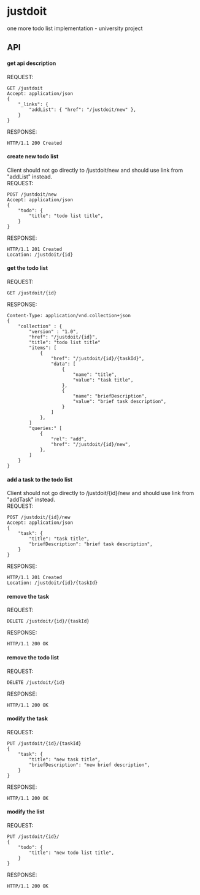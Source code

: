 # justdoit
one more todo list implementation - university project

## API
#### get api description
REQUEST:
```
GET /justdoit
Accept: application/json
{
	"_links": {
		"addList": { "href": "/justdoit/new" },
	}
}
```
RESPONSE:
```
HTTP/1.1 200 Created
```
#### create new todo list
Client should not go directly to /justdoit/new and should use link from
"addList" instead.<br>
REQUEST:
```
POST /justdoit/new
Accept: application/json
{
	"todo": {
		"title": "todo list title",
	}
}
```
RESPONSE:
```
HTTP/1.1 201 Created
Location: /justdoit/{id}
```
#### get the todo list
REQUEST:
```
GET /justdoit/{id}
```
RESPONSE:
```
Content-Type: application/vnd.collection+json
{
	"collection" : {
		"version" : "1.0",
		"href": "/justdoit/{id}",
		"title": "todo list title"
		"items": [
			{
				"href": "/justdoit/{id}/{taskId}",
				"data": [
					{
						"name": "title",
						"value": "task title",
					},
					{
						"name": "briefDescription",
						"value": "brief task description",
					}
				]
			},
		]
		"queries:" [
			{
				"rel": "add",
				"href": "/justdoit/{id}/new",
			},
		]
	}
}
```
#### add a task to the todo list
Client should not go directly to /justdoit/{id}/new and should use link from
"addTask" instead.<br>
REQUEST:
```
POST /justdoit/{id}/new
Accept: application/json
{
	"task": {
		"title": "task title",
		"briefDescription": "brief task description",
	}
}
```
RESPONSE:
```
HTTP/1.1 201 Created
Location: /justdoit/{id}/{taskId}
```
#### remove the task
REQUEST:
```
DELETE /justdoit/{id}/{taskId}
```
RESPONSE:
```
HTTP/1.1 200 OK
```
#### remove the todo list
REQUEST:
```
DELETE /justdoit/{id}
```
RESPONSE:
```
HTTP/1.1 200 OK
```
#### modify the task
REQUEST:
```
PUT /justdoit/{id}/{taskId}
{
	"task": {
		"title": "new task title",
		"briefDescription": "new brief description",
	}
}
```
RESPONSE:
```
HTTP/1.1 200 OK
```
#### modify the list
REQUEST:
```
PUT /justdoit/{id}/
{
	"todo": {
		"title": "new todo list title",
	}
}
```
RESPONSE:
```
HTTP/1.1 200 OK
```
